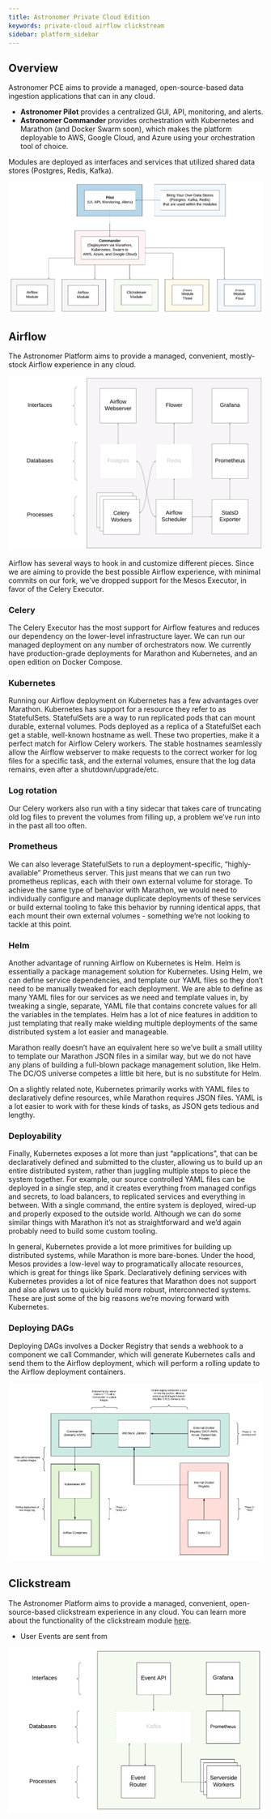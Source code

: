 ```yaml
---
title: Astronomer Private Cloud Edition
keywords: private-cloud airflow clickstream
sidebar: platform_sidebar
---
```


## Overview

Astronomer PCE aims to provide a managed, open-source-based data ingestion applications that can in any cloud.

* **Astronomer Pilot** provides a centralized GUI, API, monitoring, and alerts.
* **Astronomer Commander** provides orchestration with Kubernetes and Marathon (and Docker Swarm soon), which makes the platform deployable to AWS, Google Cloud, and Azure using your orchestration tool of choice.

Modules are deployed as interfaces and services that utilized shared data stores (Postgres, Redis, Kafka).

![Astronomer PCE Overview](/images/pce/pce_overview.png)

## Airflow

The Astronomer Platform aims to provide a managed, convenient, mostly-stock Airflow experience in any cloud.

![Airflow Open Diagram](/images/pce/airflow_open_diagram.png)

 Airflow has several ways to hook in and customize different pieces. Since we are aiming to provide the best possible Airflow experience, with minimal commits on our fork, we’ve dropped support for the Mesos Executor, in favor of the Celery Executor.

### Celery

The Celery Executor has the most support for Airflow features and reduces our dependency on the lower-level infrastructure layer. We can run our managed deployment on any number of orchestrators now. We currently have production-grade deployments for Marathon and Kubernetes, and an open edition on Docker Compose.

### Kubernetes

Running our Airflow deployment on Kubernetes has a few advantages over Marathon. Kubernetes has support for a resource they refer to as StatefulSets. StatefulSets are a way to run replicated pods that can mount durable, external volumes. Pods deployed as a replica of a StatefulSet each get a stable, well-known hostname as well. These two properties, make it a perfect match for Airflow Celery workers. The stable hostnames seamlessly allow the Airflow webserver to make requests to the correct worker for log files for a specific task, and the external volumes, ensure that the log data remains, even after a shutdown/upgrade/etc.

### Log rotation

Our Celery workers also run with a tiny sidecar that takes care of truncating old log files to prevent the volumes from filling up, a problem we’ve run into in the past all too often.

### Prometheus

We can also leverage StatefulSets to run a deployment-specific, “highly-available” Prometheus server. This just means that we can run two prometheus replicas, each with their own external volume for storage.
To achieve the same type of behavior with Marathon, we would need to individually configure and manage duplicate deployments of these services or build external tooling to fake this behavior by running identical apps, that each mount their own external volumes - something we’re not looking to tackle at this point.

### Helm

Another advantage of running Airflow on Kubernetes is Helm. Helm is essentially a package management solution for Kubernetes. Using Helm, we can define service dependencies, and template our YAML files so they don’t need to be manually tweaked for each deployment. We are able to define as many YAML files for our services as we need and template values in, by tweaking a single, separate, YAML file that contains concrete values for all the variables in the templates. Helm has a lot of nice features in addition to just templating that really make wielding multiple deployments of the same distributed system a lot easier and manageable.

Marathon really doesn’t have an equivalent here so we’ve built a small utility to template our Marathon JSON files in a similar way, but we do not have any plans of building a full-blown package management solution, like Helm. The DC/OS universe competes a little bit here, but is no substitute for Helm.

On a slightly related note, Kubernetes primarily works with YAML files to declaratively define resources, while Marathon requires JSON files. YAML is a lot easier to work with for these kinds of tasks, as JSON gets tedious and lengthy.

### Deployability

Finally, Kubernetes exposes a lot more than just “applications”, that can be declaratively defined and submitted to the cluster, allowing us to build up an entire distributed system, rather than juggling multiple steps to piece the system together. For example, our source controlled YAML files can be deployed in a single step, and it creates everything from managed configs and secrets, to load balancers, to replicated services and everything in between. With a single command, the entire system is deployed, wired-up and properly exposed to the outside world. Although we can do some similar things with Marathon it’s not as straightforward and we’d again probably need to build some custom tooling.

In general, Kubernetes provide a lot more primitives for building up distributed systems, while Marathon is more bare-bones. Under the hood, Mesos provides a low-level way to programatically allocate resources, which is great for things like Spark. Declaratively defining services with Kubernetes provides a lot of nice features that Marathon does not support and also allows us to quickly build more robust, interconnected systems. These are just some of the big reasons we’re moving forward with Kubernetes.

### Deploying DAGs

Deploying DAGs involves a Docker Registry that sends a webhook to a component we call Commander, which will generate Kubernetes calls and send them to the Airflow deployment, which will perform a rolling update to the Airflow deployment containers.

![DAG Deployment](/images/pce/dag_deployment.png)

## Clickstream

The Astronomer Platform aims to provide a managed, convenient, open-source-based clickstream experience in any cloud. You can learn more about the functionality of the clickstream module [here](/v2/clickstream/overview.html).

* User Events are sent from

![Airflow Open Diagram](/images/pce/clickstream_open_diagram.png)
